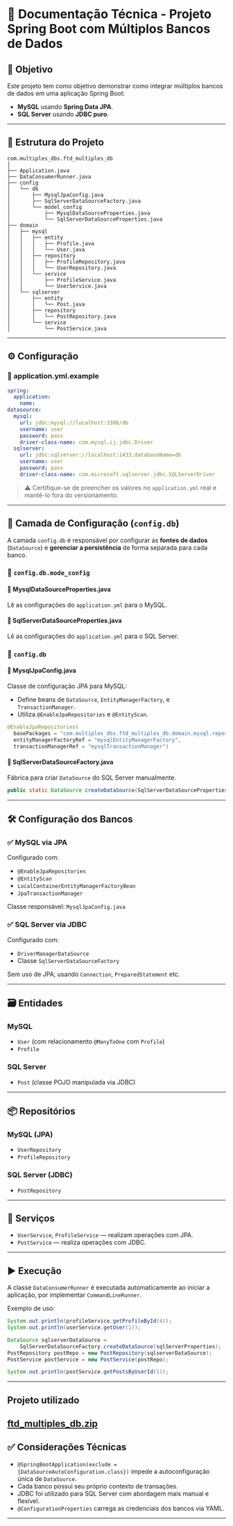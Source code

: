 # 📘 Documentação Técnica - Projeto Spring Boot com Múltiplos Bancos de Dados

## 📌 Objetivo

Este projeto tem como objetivo demonstrar como integrar múltiplos bancos de dados em uma aplicação Spring Boot:
- **MySQL** usando **Spring Data JPA**.
- **SQL Server** usando **JDBC puro**.

---

## 🧱 Estrutura do Projeto

```
com.multiples_dbs.ftd_multiples_db
│
├── Application.java
├── DataConsumerRunner.java
├── config
│   └── db
│       ├── MysqlJpaConfig.java
│       ├── SqlServerDataSourceFactory.java
│       └── model_config
│           ├── MysqlDataSourceProperties.java
│           └── SqlServerDataSourceProperties.java
├── domain
│   ├── mysql
│   │   ├── entity
│   │   │   ├── Profile.java
│   │   │   └── User.java
│   │   ├── repository
│   │   │   ├── ProfileRepository.java
│   │   │   └── UserRepository.java
│   │   └── service
│   │       ├── ProfileService.java
│   │       └── UserService.java
│   └── sqlserver
│       ├── entity
│       │   └── Post.java
│       ├── repository
│       │   └── PostRepository.java
│       └── service
│           └── PostService.java
```

---

## ⚙️ Configuração

### 🔹 application.yml.example

```yaml
spring:
  application:
    name:
datasource:
  mysql:
    url: jdbc:mysql://localhost:3306/db
    username: user
    password: pass
    driver-class-name: com.mysql.cj.jdbc.Driver
  sqlserver:
    url: jdbc:sqlserver://localhost:1433;databaseName=db
    username: user
    password: pass
    driver-class-name: com.microsoft.sqlserver.jdbc.SQLServerDriver
```

> ⚠️ Certifique-se de preencher os valores no `application.yml` real e mantê-lo fora do versionamento.

---

## 🧩 Camada de Configuração (`config.db`)

A camada `config.db` é responsável por configurar as **fontes de dados** (`DataSource`) e **gerenciar a persistência** de forma separada para cada banco.

### 📁 `config.db.mode_config`

#### 🔸 MysqlDataSourceProperties.java

Lê as configurações do `application.yml` para o MySQL.

#### 🔸 SqlServerDataSourceProperties.java

Lê as configurações do `application.yml` para o SQL Server.

### 📁 `config.db`

#### 🔹 MysqlJpaConfig.java

Classe de configuração JPA para MySQL:
- Define beans de `DataSource`, `EntityManagerFactory`, e `TransactionManager`.
- Utiliza `@EnableJpaRepositories` e `@EntityScan`.

```java
@EnableJpaRepositories(
  basePackages = "com.multiples_dbs.ftd_multiples_db.domain.mysql.repository",
  entityManagerFactoryRef = "mysqlEntityManagerFactory",
  transactionManagerRef = "mysqlTransactionManager")
```

#### 🔹 SqlServerDataSourceFactory.java

Fábrica para criar `DataSource` do SQL Server manualmente.

```java
public static DataSource createDataSource(SqlServerDataSourceProperties properties)
```

---

## 🛠 Configuração dos Bancos

### ✅ MySQL via JPA

Configurado com:
- `@EnableJpaRepositories`
- `@EntityScan`
- `LocalContainerEntityManagerFactoryBean`
- `JpaTransactionManager`

Classe responsável: `MysqlJpaConfig.java`

### ✅ SQL Server via JDBC

Configurado com:
- `DriverManagerDataSource`
- Classe `SqlServerDataSourceFactory`

Sem uso de JPA, usando `Connection`, `PreparedStatement` etc.

---

## 🗃️ Entidades

### MySQL

- `User` (com relacionamento `@ManyToOne` com `Profile`)
- `Profile`

### SQL Server

- `Post` (classe POJO manipulada via JDBC)

---

## 📦 Repositórios

### MySQL (JPA)
- `UserRepository`
- `ProfileRepository`

### SQL Server (JDBC)
- `PostRepository`

---

## 💼 Serviços

- `UserService`, `ProfileService` — realizam operações com JPA.
- `PostService` — realiza operações com JDBC.

---

## ▶️ Execução

A classe `DataConsumerRunner` é executada automaticamente ao iniciar a aplicação, por implementar `CommandLineRunner`.

Exemplo de uso:

```java
System.out.println(profileService.getProfileById(4));
System.out.println(userService.getUser(1));

DataSource sqlserverDataSource =
    SqlServerDataSourceFactory.createDataSource(sqlServerProperties);
PostRepository postRepo = new PostRepository(sqlserverDataSource);
PostService postService = new PostService(postRepo);

System.out.println(postService.getPostsByUserId(1));
```

---
## Projeto utilizado
[ftd_multiples_db.zip](/.attachments/ftd_multiples_db-37b8bd26-0fc5-4a73-9a8f-45a60ff4a6af.zip)
---

## ✅ Considerações Técnicas

- `@SpringBootApplication(exclude = {DataSourceAutoConfiguration.class})` impede a autoconfiguração única de `DataSource`.
- Cada banco possui seu próprio contexto de transações.
- JDBC foi utilizado para SQL Server com abordagem mais manual e flexível.
- `@ConfigurationProperties` carrega as credenciais dos bancos via YAML.

---
